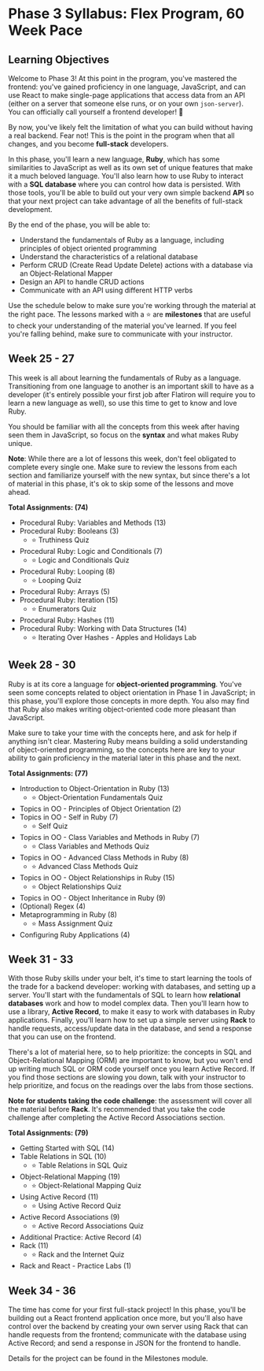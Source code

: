 # Phase 3 Syllabus: Flex Program, 60 Week Pace

## Learning Objectives

Welcome to Phase 3! At this point in the program, you've mastered the frontend:
you've gained proficiency in one language, JavaScript, and can use React to make
single-page applications that access data from an API (either on a server that
someone else runs, or on your own `json-server`). You can officially call
yourself a frontend developer! 🎉

By now, you've likely felt the limitation of what you can build without having a
real backend. Fear not! This is the point in the program when that all changes,
and you become **full-stack** developers.

In this phase, you'll learn a new language, **Ruby**, which has some
similarities to JavaScript as well as its own set of unique features that make
it a much beloved language. You'll also learn how to use Ruby to interact with a
**SQL database** where you can control how data is persisted. With those tools,
you'll be able to build out your very own simple backend **API** so that your
next project can take advantage of all the benefits of full-stack development.

By the end of the phase, you will be able to:

- Understand the fundamentals of Ruby as a language, including principles of
  object oriented programming
- Understand the characteristics of a relational database
- Perform CRUD (Create Read Update Delete) actions with a database via an
  Object-Relational Mapper
- Design an API to handle CRUD actions
- Communicate with an API using different HTTP verbs

Use the schedule below to make sure you're working through the material at
the right pace. The lessons marked with a ⭐️ are **milestones** that are useful
to check your understanding of the material you've learned. If you feel you're
falling behind, make sure to communicate with your instructor.

## Week 25 - 27

This week is all about learning the fundamentals of Ruby as a language.
Transitioning from one language to another is an important skill to have as a
developer (it's entirely possible your first job after Flatiron will require you
to learn a new language as well), so use this time to get to know and love Ruby.

You should be familiar with all the concepts from this week after having seen
them in JavaScript, so focus on the **syntax** and what makes Ruby unique.

**Note**: While there are a lot of lessons this week, don't feel obligated to
complete every single one. Make sure to review the lessons from each section and
familiarize yourself with the new syntax, but since there's a lot of material in
this phase, it's ok to skip some of the lessons and move ahead.

**Total Assignments: (74)**

- Procedural Ruby: Variables and Methods (13)
- Procedural Ruby: Booleans (3)
  - ⭐️ Truthiness Quiz
- Procedural Ruby: Logic and Conditionals (7)
  - ⭐️ Logic and Conditionals Quiz
- Procedural Ruby: Looping (8)
  - ⭐️ Looping Quiz
- Procedural Ruby: Arrays (5)
- Procedural Ruby: Iteration (15)
  - ⭐️ Enumerators Quiz
- Procedural Ruby: Hashes (11)
- Procedural Ruby: Working with Data Structures (14)
  - ⭐️ Iterating Over Hashes - Apples and Holidays Lab

## Week 28 - 30

Ruby is at its core a language for **object-oriented programming**. You've seen
some concepts related to object orientation in Phase 1 in JavaScript; in this
phase, you'll explore those concepts in more depth. You also may find that Ruby
also makes writing object-oriented code more pleasant than JavaScript.

Make sure to take your time with the concepts here, and ask for help if anything
isn't clear. Mastering Ruby means building a solid understanding of
object-oriented programming, so the concepts here are key to your ability to
gain proficiency in the material later in this phase and the next.

**Total Assignments: (77)**

- Introduction to Object-Orientation in Ruby (13)
  - ⭐️ Object-Orientation Fundamentals Quiz
- Topics in OO - Principles of Object Orientation (2)
- Topics in OO - Self in Ruby (7)
  - ⭐️ Self Quiz
- Topics in OO - Class Variables and Methods in Ruby (7)
  - ⭐️ Class Variables and Methods Quiz
- Topics in OO - Advanced Class Methods in Ruby (8)
  - ⭐️ Advanced Class Methods Quiz
- Topics in OO - Object Relationships in Ruby (15)
  - ⭐️ Object Relationships Quiz
- Topics in OO - Object Inheritance in Ruby (9)
- (Optional) Regex (4)
- Metaprogramming in Ruby (8)
  - ⭐️ Mass Assignment Quiz
- Configuring Ruby Applications (4)

## Week 31 - 33

With those Ruby skills under your belt, it's time to start learning the tools of
the trade for a backend developer: working with databases, and setting up a
server. You'll start with the fundamentals of SQL to learn how **relational
databases** work and how to model complex data. Then you'll learn how to use a
library, **Active Record**, to make it easy to work with databases in Ruby
applications. Finally, you'll learn how to set up a simple server using **Rack**
to handle requests, access/update data in the database, and send a response that
you can use on the frontend.

There's a lot of material here, so to help prioritize: the concepts in SQL and
Object-Relational Mapping (ORM) are important to know, but you won't end up
writing much SQL or ORM code yourself once you learn Active Record. If you find
those sections are slowing you down, talk with your instructor to help
prioritize, and focus on the readings over the labs from those sections.

**Note for students taking the code challenge**: the assessment will cover all
the material before **Rack**. It's recommended that you take the code challenge
after completing the Active Record Associations section.

**Total Assignments: (79)**

- Getting Started with SQL (14)
- Table Relations in SQL (10)
  - ⭐️ Table Relations in SQL Quiz
- Object-Relational Mapping (19)
  - ⭐️ Object-Relational Mapping Quiz
- Using Active Record (11)
  - ⭐️ Using Active Record Quiz
- Active Record Associations (9)
  - ⭐️ Active Record Associations Quiz
- Additional Practice: Active Record (4)
- Rack (11)
  - ⭐️ Rack and the Internet Quiz
- Rack and React - Practice Labs (1)

## Week 34 - 36

The time has come for your first full-stack project! In this phase, you'll be
building out a React frontend application once more, but you'll also have
control over the backend by creating your own server using Rack that can handle
requests from the frontend; communicate with the database using Active Record;
and send a response in JSON for the frontend to handle.

Details for the project can be found in the Milestones module.
